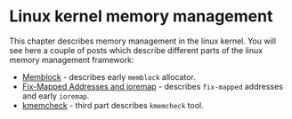 # Linux kernel memory management

This chapter describes memory management in the linux kernel. You will see here a
couple of posts which describe different parts of the linux memory management framework:

* [Memblock](https://github.com/0xAX/linux-insides/blob/master/mm/linux-mm-1.md) - describes early `memblock` allocator.
* [Fix-Mapped Addresses and ioremap](https://github.com/0xAX/linux-insides/blob/master/mm/linux-mm-2.md) - describes `fix-mapped` addresses and early `ioremap`.
* [kmemcheck](https://github.com/0xAX/linux-insides/blob/master/mm/mm-3.md) - third part describes `kmemcheck` tool.
